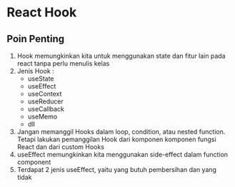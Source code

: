 # React Hook

## Poin Penting
1. Hook memungkinkan kita untuk menggunakan state dan fitur lain pada react tanpa perlu menulis kelas
2. Jenis Hook :
    - useState
    - useEffect
    - useContext
    - useReducer
    - useCallback
    - useMemo
    - dll
3. Jangan memanggil Hooks dalam loop, condition, atau nested function. Tetapi lakukan pemanggilan Hook dari komponen komponen fungsi React dan dari custom Hooks
4. useEffect memungkinkan kita menggunakan side-effect dalam function component
5. Terdapat 2 jenis useEffect, yaitu yang butuh pembersihan dan yang tidak